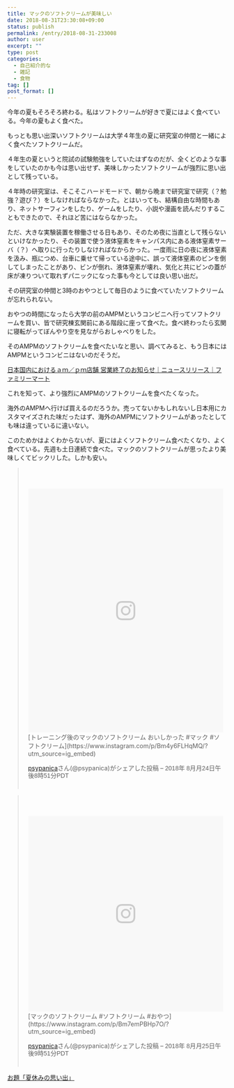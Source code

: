 ```yaml
---
title: マックのソフトクリームが美味しい
date: 2018-08-31T23:30:08+09:00
status: publish
permalink: /entry/2018-08-31-233008
author: user
excerpt: ""
type: post
categories:
  - 自己紹介的な
  - 雑記
  - 食物
tag: []
post_format: []
---
```


今年の夏もそろそろ終わる。私はソフトクリームが好きで夏にはよく食べている。今年の夏もよく食べた。

もっとも思い出深いソフトクリームは大学４年生の夏に研究室の仲間と一緒によく食べたソフトクリームだ。

４年生の夏というと院試の試験勉強をしていたはずなのだが、全くどのような事をしていたのかも今は思い出せず、美味しかったソフトクリームが強烈に思い出として残っている。

４年時の研究室は、そこそこハードモードで、朝から晩まで研究室で研究（？勉強？遊び？）をしなければならなかった。とはいっても、結構自由な時間もあり、ネットサーフィンをしたり、ゲームをしたり、小説や漫画を読んだりすることもできたので、それほど苦にはならなかった。

ただ、大きな実験装置を稼働させる日もあり、そのため夜に当直として残らないといけなかったり、その装置で使う液体窒素をキャンパス内にある液体窒素サーバ（？）へ取りに行ったりしなければなからかった。一度雨に日の夜に液体窒素を汲み、瓶につめ、台車に乗せて帰っている途中に、誤って液体窒素のビンを倒してしまったことがあり、ビンが倒れ、液体窒素が壊れ、気化と共にビンの蓋が床が凍りついて取れずパニックになった事も今としては良い思い出だ。

その研究室の仲間と3時のおやつとして毎日のように食べていたソフトクリームが忘れられない。

おやつの時間になったら大学の前のAMPMというコンビニへ行ってソフトクリームを買い、皆で研究棟玄関前にある階段に座って食べた。食べ終わったら玄関に寝転がってぼんやり空を見ながらおしゃべりをした。

そのAMPMのソフトクリームを食べたいなと思い、調べてみると、もう日本にはAMPMというコンビニはないのだそうだ。

[日本国内におけるａｍ／ｐｍ店舗 営業終了のお知らせ｜ニュースリリース｜ファミリーマート](http://www.family.co.jp/company/news_releases/2011/20111212_05.html)

これを知って、より強烈にAMPMのソフトクリームを食べたくなった。

海外のAMPMへ行けば買えるのだろうか。売ってないかもしれないし日本用にカスタマイズされた味だったはず、海外のAMPMにソフトクリームがあったとしても味は違っているに違いない。

このためかはよくわからないが、夏にはよくソフトクリーム食べたくなり、よく食べている。先週も土日連続で食べた。マックのソフトクリームが思ったより美味しくてビックリした。しかも安い。

> <div style="padding:8px;"><div style=" background:#F8F8F8; line-height:0; margin-top:40px; padding:62.5% 0; text-align:center; width:100%;"><div style=" background:url(data:image/png;base64,iVBORw0KGgoAAAANSUhEUgAAACwAAAAsCAMAAAApWqozAAAABGdBTUEAALGPC/xhBQAAAAFzUkdCAK7OHOkAAAAMUExURczMzPf399fX1+bm5mzY9AMAAADiSURBVDjLvZXbEsMgCES5/P8/t9FuRVCRmU73JWlzosgSIIZURCjo/ad+EQJJB4Hv8BFt+IDpQoCx1wjOSBFhh2XssxEIYn3ulI/6MNReE07UIWJEv8UEOWDS88LY97kqyTliJKKtuYBbruAyVh5wOHiXmpi5we58Ek028czwyuQdLKPG1Bkb4NnM+VeAnfHqn1k4+GPT6uGQcvu2h2OVuIf/gWUFyy8OWEpdyZSa3aVCqpVoVvzZZ2VTnn2wU8qzVjDDetO90GSy9mVLqtgYSy231MxrY6I2gGqjrTY0L8fxCxfCBbhWrsYYAAAAAElFTkSuQmCC); display:block; height:44px; margin:0 auto -44px; position:relative; top:-22px; width:44px;"></div></div> [トレーニング後のマックのソフトクリーム おいしかった #マック #ソフトクリーム](https://www.instagram.com/p/Bm4y6FLHqMQ/?utm_source=ig_embed)
>
> [ psypanica](https://www.instagram.com/psypanica/?utm_source=ig_embed)さん(@psypanica)がシェアした投稿 – <time datetime="2018-08-25T03:51:32+00:00" style=" font-family:Arial,sans-serif; font-size:14px; line-height:17px;">2018年 8月月24日午後8時51分PDT</time>
>
> </div>

 <script async="" defer="defer" src="//www.instagram.com/embed.js"></script>

> <div style="padding:8px;"><div style=" background:#F8F8F8; line-height:0; margin-top:40px; padding:50.0% 0; text-align:center; width:100%;"><div style=" background:url(data:image/png;base64,iVBORw0KGgoAAAANSUhEUgAAACwAAAAsCAMAAAApWqozAAAABGdBTUEAALGPC/xhBQAAAAFzUkdCAK7OHOkAAAAMUExURczMzPf399fX1+bm5mzY9AMAAADiSURBVDjLvZXbEsMgCES5/P8/t9FuRVCRmU73JWlzosgSIIZURCjo/ad+EQJJB4Hv8BFt+IDpQoCx1wjOSBFhh2XssxEIYn3ulI/6MNReE07UIWJEv8UEOWDS88LY97kqyTliJKKtuYBbruAyVh5wOHiXmpi5we58Ek028czwyuQdLKPG1Bkb4NnM+VeAnfHqn1k4+GPT6uGQcvu2h2OVuIf/gWUFyy8OWEpdyZSa3aVCqpVoVvzZZ2VTnn2wU8qzVjDDetO90GSy9mVLqtgYSy231MxrY6I2gGqjrTY0L8fxCxfCBbhWrsYYAAAAAElFTkSuQmCC); display:block; height:44px; margin:0 auto -44px; position:relative; top:-22px; width:44px;"></div></div> [マックのソフトクリーム #ソフトクリーム #おやつ](https://www.instagram.com/p/Bm7emPBHp7O/?utm_source=ig_embed)
>
> [ psypanica](https://www.instagram.com/psypanica/?utm_source=ig_embed)さん(@psypanica)がシェアした投稿 – <time datetime="2018-08-26T04:51:47+00:00" style=" font-family:Arial,sans-serif; font-size:14px; line-height:17px;">2018年 8月月25日午後9時51分PDT</time>
>
> </div>

 <script async="" defer="defer" src="//www.instagram.com/embed.js"></script>

[お題「夏休みの思い出」](http://blog.hatena.ne.jp/-/odai/10257846132606597840)
